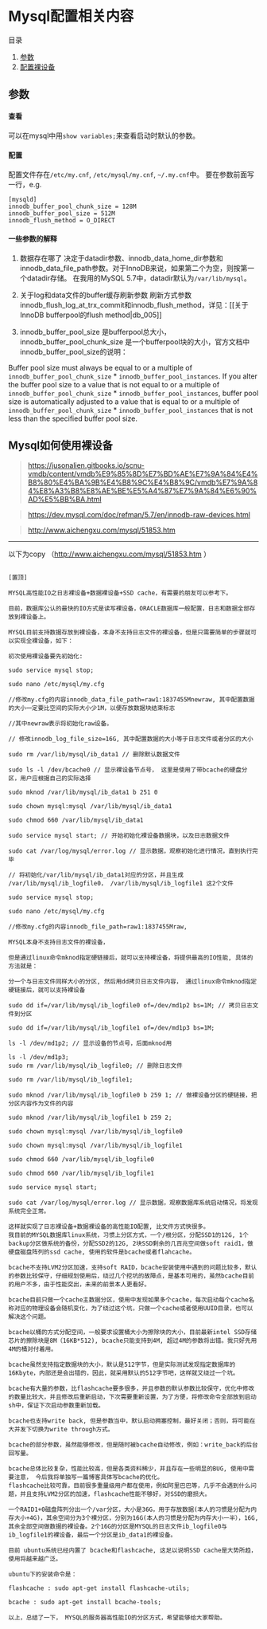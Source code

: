 # Mysql配置相关内容
>
目录
>
1. [参数](#参数)
2. [配置裸设备](#mysql如何使用裸设备)

## 参数
#### 查看
可以在mysql中用`show variables;`来查看启动时默认的参数。
#### 配置
配置文件存在`/etc/my.cnf`, `/etc/mysql/my.cnf`, `~/.my.cnf`中。
要在参数前面写一行，e.g.
```
[mysqld]
innodb_buffer_pool_chunk_size = 128M
innodb_buffer_pool_size = 512M
innodb_flush_method = O_DIRECT
```
#### 一些参数的解释
1. 数据存在哪了
决定于datadir参数、innodb_data_home_dir参数和innodb_data_file_path参数。对于InnoDB来说，如果第二个为空，则按第一个datadir存储。 在我用的MySQL 5.7中，datadir默认为`/var/lib/mysql`。

2. 关于log和data文件的buffer缓存刷新参数
刷新方式参数innodb_flush_log_at_trx_commit和innodb_flush_method，详见：[[关于InnoDB bufferpool的flush method|db_005]]

3. innodb_buffer_pool_size 是bufferpool总大小， innodb_buffer_pool_chunk_size 是一个bufferpool块的大小，官方文档中innodb_buffer_pool_size的说明：
>
Buffer pool size must always be equal to or a multiple of `innodb_buffer_pool_chunk_size` * `innodb_buffer_pool_instances`. If you alter the buffer pool size to a value that is not equal to or a multiple of `innodb_buffer_pool_chunk_size` * `innodb_buffer_pool_instances`, buffer pool size is automatically adjusted to a value that is equal to or a multiple of `innodb_buffer_pool_chunk_size` * `innodb_buffer_pool_instances` that is not less than the specified buffer pool size.



## Mysql如何使用裸设备

> https://jusonalien.gitbooks.io/scnu-vmdb/content/vmdb%E9%85%8D%E7%BD%AE%E7%9A%84%E4%B8%80%E4%BA%9B%E4%B8%9C%E4%B8%9C/vmdb%E7%9A%84%E8%A3%B8%E8%AE%BE%E5%A4%87%E7%9A%84%E6%90%AD%E5%BB%BA.html

> https://dev.mysql.com/doc/refman/5.7/en/innodb-raw-devices.html

> http://www.aichengxu.com/mysql/51853.htm


---

以下为copy （http://www.aichengxu.com/mysql/51853.htm  ）
```

[置顶]

MYSQL高性能IO之日志裸设备+数据裸设备+SSD cache，有需要的朋友可以参考下。

目前，数据库公认的最快的IO方式是读写裸设备，ORACLE数据库一般配置，日志和数据全部存放到裸设备上。

MYSQL目前支持数据存放到裸设备，本身不支持日志文件的裸设备，但是只需要简单的步骤就可以实现全裸设备，如下：

初次使用裸设备要先初始化:

sudo service mysql stop;

sudo nano /etc/mysql/my.cfg

//修改my.cfg的内容innodb_data_file_path=raw1:1837455Mnewraw, 其中配置数据的大小一定要比空间的实际大小少1M，以便存放数据块结束标志

//其中newraw表示将初始化raw设备。

// 修改innodb_log_file_size=16G, 其中配置数据的大小等于日志文件或者分区的大小

sudo rm /var/lib/mysql/ib_data1 // 删除默认数据文件

sudo ls -l /dev/bcache0 // 显示裸设备节点号， 这里是使用了带bcache的硬盘分区，用户应根据自己的实际选择

sudo mknod /var/lib/mysql/ib_data1 b 251 0

sudo chown mysql:mysql /var/lib/mysql/ib_data1

sudo chmod 660 /var/lib/mysql/ib_data1

sudo service mysql start; // 开始初始化裸设备数据块，以及日志数据文件

sudo cat /var/log/mysql/error.log // 显示数据，观察初始化进行情况，直到执行完毕

// 将初始化/var/lib/mysql/ib_data1对应的分区，并且生成 /var/lib/mysql/ib_logfile0， /var/lib/mysql/ib_logfile1 这2个文件

sudo service mysql stop;

sudo nano /etc/mysql/my.cfg

//修改my.cfg的内容innodb_file_path=raw1:1837455Mraw,

MYSQL本身不支持日志文件的裸设备，

但是通过linux命令mknod指定硬链接后，就可以支持裸设备，将提供最高的IO性能, 具体的方法就是：

分一个与日志文件同样大小的分区, 然后用dd拷贝日志文件内容， 通过linux命令mknod指定硬链接后，就可以支持裸设备

sudo dd if=/var/lib/mysql/ib_logfile0 of=/dev/md1p2 bs=1M; // 拷贝日志文件到分区

sudo dd if=/var/lib/mysql/ib_logfile1 of=/dev/md1p3 bs=1M;

ls -l /dev/md1p2; // 显示设备的节点号，后面mknod用

ls -l /dev/md1p3; 
sudo rm /var/lib/mysql/ib_logfile0; // 删除日志文件

sudo rm /var/lib/mysql/ib_logfile1;

sudo mknod /var/lib/mysql/ib_logfile0 b 259 1; // 做裸设备分区的硬链接，把分区内容作为文件的内容

sudo mknod /var/lib/mysql/ib_logfile1 b 259 2;

sudo chown mysql:mysql /var/lib/mysql/ib_logfile0

sudo chown mysql:mysql /var/lib/mysql/ib_logfile1

sudo chmod 660 /var/lib/mysql/ib_logfile0

sudo chmod 660 /var/lib/mysql/ib_logfile1

sudo service mysql start;

sudo cat /var/log/mysql/error.log // 显示数据，观察数据库系统启动情况，将发现系统完全正常。

这样就实现了日志裸设备+数据裸设备的高性能IO配置, 比文件方式快很多。
我目前的MYSQL数据库linux系统，习惯上分区方式，一个/根分区，分配SSD1的12G, 1个backup分区做系统的备份，分配SSD2的12G, 2块SSD剩余的几百兆空间做soft raid1，做硬盘磁盘阵列的ssd cache, 使用的软件是bcache或者flahcache。

bcache不支持LVM2分区加速，支持soft RAID，bcache安装使用中遇到的问题比较多，默认的参数比较保守，仔细规划使用后，绕过几个挖坑的故障点，是基本可用的，虽然bcache目前的用户不多，由于性能突出，未来的前景本人更看好。

bcache目前只做一个cache主数据分区，使用中发现如果多个cache，每次启动每个cache名称对应的物理设备会随机变化，为了绕过这个坑，只做一个cache或者使用UUID目录，也可以解决这个问题。

bcache以桶的方式分配空间，一般要求设置桶大小为擦除块的大小，目前最新intel SSD存储芯片的擦除块是8M（16KB*512), bcache只能支持到4M, 超过4M的参数将出错。我只好先用4M的桶对付着用。

bcache虽然支持指定数据块的大小，默认是512字节，但是实际测试发现指定数据库的16Kbyte，内部还是会出错的，因此，就采用默认的512字节吧，这样就又绕过一个坑。

bcache有大量的参数，比flashcache要多很多，并且参数的默认参数比较保守，优化中修改的数量比较大，并且修改后重新启动，下次需要重新设置，为了方便，将修改命令全部放到启动sh中，保证下次启动参数重新加载。

bcache也支持write back, 但是参数当中，默认启动拥塞控制，最好关闭；否则，将可能在大并发下切换为write through方式。

bcache的部分参数，虽然能够修改，但是随时被bcache自动修改，例如：write_back的后台回写量。

bcache总体比较复杂，性能比较高，但是各类资料稀少，并且存在一些明显的BUG, 使用中需要注意， 今后我将单独写一篇博客具体写bcache的优化。
flashcache比较可靠，目前很多重量级用户都在使用，例如阿里巴巴等，几乎不会遇到什么问题，并且支持LVM2分区的加速，flashcache性能不够好，对SSD的磨损大。

一个RAID1+0磁盘阵列分出一个/var分区，大小是36G，用于存放数据(本人的习惯是分配为内存大小+4G)，其余空间分为3个裸分区，分别为16G(本人的习惯是分配为内存大小一半），16G, 其余全部空间做数据的裸设备。2个16G的分区是MYSQL的日志文件ib_logfile0与ib_logfile1的裸设备，最后一个分区是ib_data1的裸设备。

目前 ubuntu系统已经内置了 bcache和flashcache, 这足以说明SSD cache是大势所趋， 使用将越来越广泛。

ubuntu下的安装命令是：

flashcache : sudo apt-get install flashcache-utils;

bcache : sudo apt-get install bcache-tools;

以上，总结了一下， MYSQL的服务器高性能IO的分区方式，希望能够给大家帮助。


```